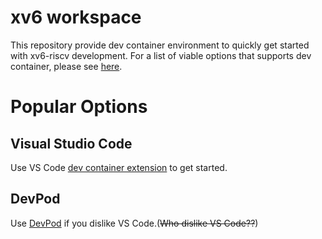 # xv6 workspace 
This repository provide dev container environment to quickly get started with xv6-riscv development. For a list of viable options that supports dev container, please see [here](https://containers.dev/supporting).

# Popular Options
## Visual Studio Code
Use VS Code [dev container extension](https://marketplace.visualstudio.com/items?itemName=ms-vscode-remote.remote-containers) to get started.

## DevPod
Use [DevPod](https://devpod.sh/) if you dislike VS Code.(~~Who dislike VS Code??~~)
